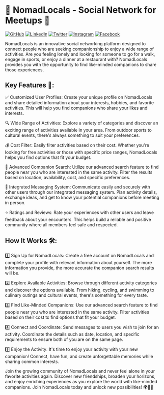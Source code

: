 # 🌟 NomadLocals - Social Network for Meetups 🚀

[![GitHub](https://img.shields.io/badge/GitHub-%2312100E.svg?&style=for-the-badge&logo=GitHub&logoColor=white)](https://github.com/tuusuario)
[![LinkedIn](https://img.shields.io/badge/LinkedIn-%230077B5.svg?&style=for-the-badge&logo=LinkedIn&logoColor=white)](https://www.linkedin.com/in/tuperfil)
[![Twitter](https://img.shields.io/badge/Twitter-%231DA1F2.svg?&style=for-the-badge&logo=Twitter&logoColor=white)](https://twitter.com/tuusuario)
[![Instagram](https://img.shields.io/badge/Instagram-%23E4405F.svg?&style=for-the-badge&logo=Instagram&logoColor=white)](https://www.instagram.com/tuusuario)
[![Facebook](https://img.shields.io/badge/Facebook-%231877F2.svg?&style=for-the-badge&logo=Facebook&logoColor=white)](https://www.facebook.com/tuusuario)



NomadLocals is an innovative social networking platform designed to connect people who are seeking companionship to enjoy a wide range of activities. Are you feeling lonely and looking for someone to go for a walk, engage in sports, or enjoy a dinner at a restaurant with? NomadLocals provides you with the opportunity to find like-minded companions to share those experiences.

## Key Features 🎉:

✅ Customized User Profiles: Create your unique profile on NomadLocals and share detailed information about your interests, hobbies, and favorite activities. This will help you find companions who share your likes and interests.

🔍 Wide Range of Activities: Explore a variety of categories and discover an exciting range of activities available in your area. From outdoor sports to cultural events, there's always something to suit your preferences.

💰 Cost Filter: Easily filter activities based on their cost. Whether you're looking for free activities or those with specific price ranges, NomadLocals helps you find options that fit your budget.

🔎 Advanced Companion Search: Utilize our advanced search feature to find people near you who are interested in the same activity. Filter the results based on location, availability, cost, and specific preferences.

💬 Integrated Messaging System: Communicate easily and securely with other users through our integrated messaging system. Plan activity details, exchange ideas, and get to know your potential companions before meeting in person.

⭐ Ratings and Reviews: Rate your experiences with other users and leave feedback about your encounters. This helps build a reliable and positive community where all members feel safe and respected.

## How It Works 🛠️:

1️⃣ Sign Up for NomadLocals: Create a free account on NomadLocals and complete your profile with relevant information about yourself. The more information you provide, the more accurate the companion search results will be.

2️⃣ Explore Available Activities: Browse through different activity categories and discover the options available. From hiking, cycling, and swimming to culinary outings and cultural events, there's something for every taste.

3️⃣ Find Like-Minded Companions: Use our advanced search feature to find people near you who are interested in the same activity. Filter activities based on their cost to find options that fit your budget.

4️⃣ Connect and Coordinate: Send messages to users you wish to join for an activity. Coordinate the details such as date, location, and specific requirements to ensure both of you are on the same page.

5️⃣ Enjoy the Activity: It's time to enjoy your activity with your new companion! Connect, have fun, and create unforgettable memories while sharing common interests.

Join the growing community of NomadLocals and never feel alone in your favorite activities again. Discover new friendships, broaden your horizons, and enjoy enriching experiences as you explore the world with like-minded companions. Join NomadLocals today and unlock new possibilities! 🌍🤝✨
